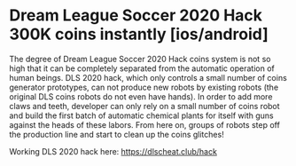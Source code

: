 # Dream League Soccer 2020 Hack 300K coins instantly [ios/android]

The degree of Dream League Soccer 2020 Hack coins system is not so high that it can be completely separated from the automatic operation of human beings. DLS 2020 hack, which only controls a small number of coins generator prototypes, can not produce new robots by existing robots (the original DLS coins robots do not even have hands). In order to add more claws and teeth, developer can only rely on a small number of coins robot and build the first batch of automatic chemical plants for itself with guns against the heads of these labors. From here on, groups of robots step off the production line and start to clean up the coins glitches!

Working DLS 2020 hack here: https://dlscheat.club/hack
